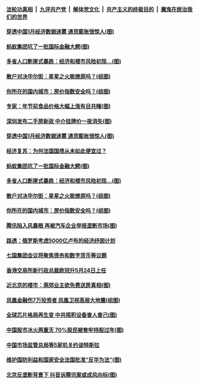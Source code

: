####  [法轮功真相](../../../../basic/blob/master/README.md?t=02110931) &nbsp;|&nbsp; [九评共产党](../../../../9ping.md/blob/master/README.md?t=02110931) &nbsp;|&nbsp; [解体党文化](../../../../jtdwh.md/blob/master/README.md?t=02110931)  &nbsp;|&nbsp; [共产主义的终极目的](../../../../gczydzjmd.md/blob/master/README.md?t=02110931) &nbsp;|&nbsp; [魔鬼在统治我们的世界](../../../../mgztzwmdsj.md/blob/master/README.md?t=02110931) 


#### [穿透中国1月经济数据迷雾 通货膨胀很惊人(图)](../pages/p5/962111.md?t=02110931) 

#### [蚂蚁集团坑了一批国际金融大鳄(图)](../pages/p5/962090.md?t=02110931) 

#### [多省人口断崖式暴跌：经济和楼市风险初现…(图)](../pages/p5/962044.md?t=02110931) 

#### [散户对决华尔街：星星之火能燎原吗？(组图)](../pages/p5/962035.md?t=02110931) 

#### [你所在的国内城市：房价指数安全吗？(组图)](../pages/p5/962039.md?t=02110931) 

#### [专家：年节前食品价格大幅上涨有目共睹(图)](../pages/p5/962140.md?t=02110931) 


#### [深圳发布二手房新政 中介挂牌价一夜消失(图)](../pages/p5/962127.md?t=02110931) 

#### [穿透中国1月经济数据迷雾 通货膨胀很惊人(图)](../pages/p5/962111.md?t=02110931) 

#### [经济复苏：为何法国国债从未如此便宜过？](../pages/p5/962096.md?t=02110931) 

#### [蚂蚁集团坑了一批国际金融大鳄(图)](../pages/p5/962090.md?t=02110931) 

#### [多省人口断崖式暴跌：经济和楼市风险初现…(图)](../pages/p5/962044.md?t=02110931) 

#### [散户对决华尔街：星星之火能燎原吗？(组图)](../pages/p5/962035.md?t=02110931) 

#### [你所在的国内城市：房价指数安全吗？(组图)](../pages/p5/962039.md?t=02110931) 

#### [腾讯陷入风暴眼 再被汽车企业举报垄断市场(图)](../pages/p5/962015.md?t=02110931) 

#### [路透：俄罗斯考虑5000亿卢布的经济纾困计划](../pages/p5/961988.md?t=02110931) 

#### [七国集团会议将聚焦债务和数字货币等议题](../pages/p5/961985.md?t=02110931) 

#### [香港交易所新行政总裁欧冠升5月24日上任](../pages/p5/961983.md?t=02110931) 

#### [近北京的楼市：燕郊业主欲免费送房真相(图)](../pages/p5/961980.md?t=02110931) 

#### [凤凰金融伤7万投资者 凤凰卫视高层大地震(组图)](../pages/p5/961978.md?t=02110931) 

#### [全球芯片格局再生变 中共囤积设备害人害己(图)](../pages/p5/961975.md?t=02110931) 

#### [中国股市冰火两重天 70%股民被套牢持股过年(图)](../pages/p5/961909.md?t=02110931) 

#### [中国市场监管总局等5家机关约谈特斯拉](../pages/p5/961966.md?t=02110931) 

#### [维护国防利益和国家安全法国批准“反华为法”(图)](../pages/p5/961927.md?t=02110931) 

#### [北京反垄断背景下 抖音诉腾讯案或成风向标(图)](../pages/p5/961922.md?t=02110931) 

